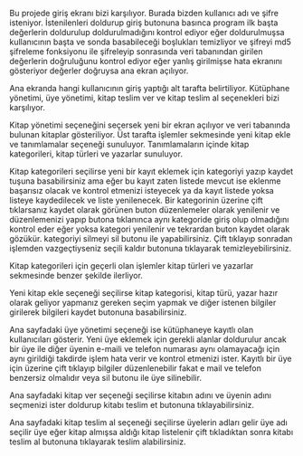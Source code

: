 Bu projede giriş ekranı bizi karşılıyor. Burada bizden kullanıcı adı ve şifre isteniyor. İstenilenleri doldurup giriş butonuna basınca program ilk başta değerlerin doldurulup doldurulmadığını kontrol ediyor eğer doldurulmuşsa kullanıcının başta ve sonda basabileceği boşlukları temizliyor ve şifreyi md5 şifreleme fonksiyonu ile şifreleyip sonrasında veri tabanından girilen değerlerin doğruluğunu kontrol ediyor eğer yanlış girilmişse hata ekranını gösteriyor değerler doğruysa ana ekran açılıyor.

Ana ekranda hangi kullanıcının giriş yaptığı alt tarafta belirtiliyor. Kütüphane yönetimi, üye yönetimi, kitap teslim ver ve kitap teslim al seçenekleri bizi karşılıyor.

Kitap yönetimi seçeneğini seçersek yeni bir ekran açılıyor ve veri tabanında bulunan kitaplar gösteriliyor. Üst tarafta işlemler sekmesinde yeni kitap ekle ve tanımlamalar seçeneği sunuluyor. Tanımlamaların içinde kitap kategorileri, kitap türleri ve yazarlar sunuluyor. 

Kitap kategorileri seçilirse yeni bir kayıt eklemek için kategoriyi yazıp kaydet tuşuna basabilirsiniz ama eğer bu kayıt zaten listede mevcut ise eklenme başarısız olacak ve kontrol etmenizi isteyecek ya da kayıt listede yoksa listeye kaydedilecek ve liste yenilenecek. Bir kategorinin üzerine çift tıklarsanız kaydet olarak görünen buton düzenlemeler olarak yenilenir ve düzenlemenizi yapıp butona tıklanınca aynı kategoride giriş olup olmadığını kontrol eder eğer yoksa kategori yenilenir ve tekrardan buton kaydet olarak gözükür. kategoriyi silmeyi sil butonu ile yapabilirsiniz. Çift tıklayıp sonradan işlemden vazgeçtiyseniz seçili kaldır butonuna tıklayarak temizleyebilirsiniz. 

Kitap kategorileri için geçerli olan işlemler kitap türleri ve yazarlar sekmesinde benzer şekilde ilerliyor.

Yeni kitap ekle seçeneği seçilirse kitap kategorisi, kitap türü, yazar hazır olarak geliyor yapmanız gereken seçim yapmak ve diğer istenen bilgiler girilerek bilgileri kaydet butonuna basabilirsiniz.

Ana sayfadaki üye yönetimi seçeneği ise kütüphaneye kayıtlı olan kullanıcıları gösterir. Yeni üye eklemek için gerekli alanlar doldurulur ancak bir üye ile diğer üyenin e-maili ve telefon numarası aynı olamayacağı için aynı girildiği takdirde işlem hata verir ve kontrol etmenizi ister. Kayıtlı bir üye için üzerine çift tıklayıp bilgiler düzenlenebilir fakat e mail ve telefon benzersiz olmalıdır veya sil butonu ile üye silinebilir.

Ana sayfadaki kitap ver seçeneği seçilirse kitabın adını ve üyenin adını seçmenizi ister doldurup kitabı teslim et butonuna tıklayabilirsiniz.

Ana sayfadaki kitap teslim al seçeneği seçilirse üyelerin adları gelir üye adı seçilir üye eğer kitap almışsa aldığı kitap listelenir çift tıkladıktan sonra kitabı teslim al butonuna tıklayarak teslim alabilirsiniz.

 

